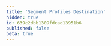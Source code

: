 ```yaml
---
title: 'Segment Profiles Destination'
hidden: true
id: 639c2dbb1309fdcad13951b6
published: false
beta: true
---
```

